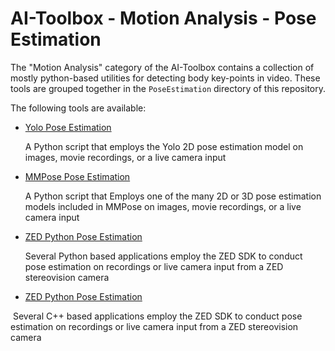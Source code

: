 # AI-Toolbox - Motion Analysis - Pose Estimation

The "Motion Analysis" category of the AI-Toolbox contains a collection of mostly python-based utilities for detecting body key-points in video. These tools are grouped together in the `PoseEstimation` directory of this repository.

The following tools are available:

- [Yolo Pose Estimation](PoseEstimation/Yolo)

  A Python script that employs the Yolo 2D pose estimation model on images, movie recordings, or a live camera input

- [MMPose Pose Estimation](PoseEstimation/MMPose)

  A Python script that Employs one of the many 2D or 3D pose estimation models included in MMPose on images, movie recordings, or a live camera input

- [ZED Python Pose Estimation](PoseEstimation/ZED_Python)

  Several Python based applications employ the ZED SDK to conduct pose estimation on recordings or live camera input from a ZED stereovision camera

- [ZED Python Pose Estimation](PoseEstimation/ZED_C++)

​	Several C++ based applications employ the ZED SDK to conduct pose estimation on recordings or live camera input from a ZED stereovision camera
